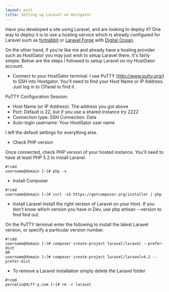 ```yaml
---
layout: post
title: Setting up Laravel on Hostgator
---
```


Have you developed a site using Laravel, and are looking to deploy it? One way to deploy it is to use a hosting 
service which is already configured for Laravel such as [fortrabbit](http://www.fortrabbit.com/) or [Laravel Forge](https://forge.laravel.com/) with [Digital Ocean](https://www.digitalocean.com/).

On the other hand, if you're like me and already have a hosting provider such as HostGator you may just wish to setup 
Laravel there. It's fairly simple. Below are the steps I followed to setup Laravel on my HostGator 
account.

* Connect to your HostGator terminal. 
I use PuTTY (http://www.putty.org/) to SSH into Hostgator. You'll need to find your Host 
Name or IP Address. Just log in to CPanel to find it.

PuTTY Configuration
Session:
- Host Name (or IP Address): The address you got above
- Port: Default is 22, but if you use a shared instance try 2222
- Connection type: SSH
Connection: Data
- Auto-login username: Your HostGator user name

I left the default settings for everything else.

* Check PHP version

Once connected, check PHP version of your hosted instance. You'll need to have at least PHP 5.2 to install Laravel.
```
#!cmd
username@domain [~]# php -v
```

* Install Composer
```
#!cmd
username@domain [~]# curl -sS https://getcomposer.org/installer | php
```

* Install Laravel
Install the right version of Laravel on your Host. If you don't know which version you have in Dev, use php artisan 
--version to find find out.

On the PuTTY terminal enter the following to install the latest Laravel version, or specify a particular version number.
 ```
#!cmd
username@domain [~]# composer create-project laravel/laravel --prefer-dist
OR
username@domain [~]# composer create-project laravel/laravel=4.2 --prefer-dist
```


* To remove a Laravel installation simply delete the Laravel folder
```
#!cmd
pernalin@diff-y.com [~]# rm -r laravel
```